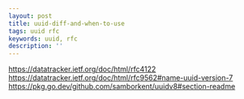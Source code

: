 ```yaml
---
layout: post
title: uuid-diff-and-when-to-use
tags: uuid rfc
keywords: uuid, rfc
description: ''
---
```


https://datatracker.ietf.org/doc/html/rfc4122
https://datatracker.ietf.org/doc/html/rfc9562#name-uuid-version-7
https://pkg.go.dev/github.com/samborkent/uuidv8#section-readme
